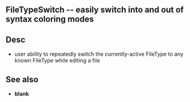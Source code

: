 
<!---
### <beg-file_info>
### document_metadata:
###   - caption: "__blank__"
###     desc: |
###         * AUTO-GENERATED-FILE ;; any direct edits will be lost
###     seeinstead: |
###         *  href="smartpath://mytrybits/t/trytexteditor/txt/blogtef.yaml.txt" find="uuid01rrmy004"
### <end-file_info>
--->

## FileTypeSwitch           --  easily switch into and out of syntax coloring modes

## Desc
* user ability to repeatedly switch the currently-active FileType to any known FileType while editing a file


## See also
* __blank__



